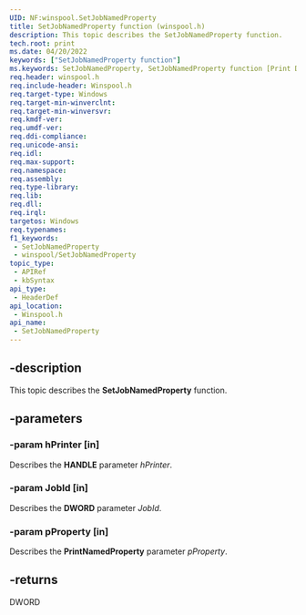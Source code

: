 ```yaml
---
UID: NF:winspool.SetJobNamedProperty
title: SetJobNamedProperty function (winspool.h)
description: This topic describes the SetJobNamedProperty function.
tech.root: print
ms.date: 04/20/2022
keywords: ["SetJobNamedProperty function"]
ms.keywords: SetJobNamedProperty, SetJobNamedProperty function [Print Devices], print.setjobnamedproperty, winspool/SetJobNamedProperty
req.header: winspool.h
req.include-header: Winspool.h
req.target-type: Windows
req.target-min-winverclnt: 
req.target-min-winversvr: 
req.kmdf-ver: 
req.umdf-ver: 
req.ddi-compliance: 
req.unicode-ansi: 
req.idl: 
req.max-support: 
req.namespace: 
req.assembly: 
req.type-library: 
req.lib: 
req.dll: 
req.irql: 
targetos: Windows
req.typenames: 
f1_keywords:
 - SetJobNamedProperty
 - winspool/SetJobNamedProperty
topic_type:
 - APIRef
 - kbSyntax
api_type:
 - HeaderDef
api_location:
 - Winspool.h
api_name:
 - SetJobNamedProperty
---
```


## -description

This topic describes the **SetJobNamedProperty** function.

## -parameters

### -param hPrinter [in]

Describes the **HANDLE** parameter *hPrinter*.

### -param JobId [in]

Describes the **DWORD** parameter *JobId*.

### -param pProperty [in]

Describes the **PrintNamedProperty** parameter *pProperty*.

## -returns

DWORD
